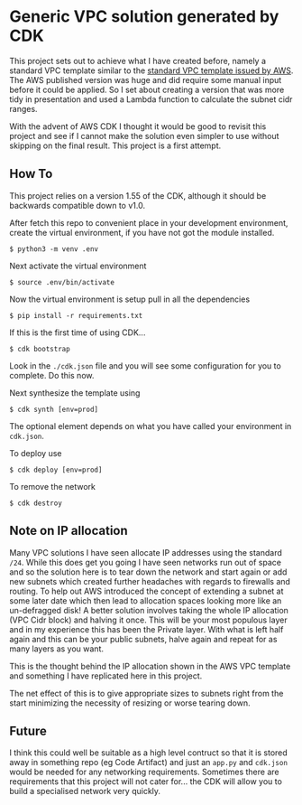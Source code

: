 
# Generic VPC solution generated by CDK

This project sets out to achieve what I have created before, namely a standard VPC template similar to the [standard VPC template issued by AWS](https://aws.amazon.com/quickstart/architecture/vpc/).
The AWS published version was huge and did require some manual input before it could be applied.  So I set about creating a version that was more tidy in presentation and used a Lambda function to calculate the subnet cidr ranges.

With the advent of AWS CDK I thought it would be good to revisit this project and see if I cannot make the solution even simpler to use without skipping on the final result.  This project is a first attempt.

## How To
This project relies on a version 1.55 of the CDK, although it should be backwards compatible down to v1.0.

After fetch this repo to convenient place in your development environment, create the virtual environment, if you have not got the module installed.
```
$ python3 -m venv .env
```
Next activate the virtual environment
```
$ source .env/bin/activate
```
Now the virtual environment is setup pull in all the dependencies
```
$ pip install -r requirements.txt
```
If this is the first time of using CDK...
```
$ cdk bootstrap
```

Look in the `./cdk.json` file and you will see some configuration for you to complete.  Do this now.

Next synthesize the template using
```
$ cdk synth [env=prod]
```
The optional element depends on what you have called your environment in `cdk.json`.

To deploy use
```
$ cdk deploy [env=prod]
```

To remove the network
```
$ cdk destroy
```

## Note on IP allocation
Many VPC solutions I have seen allocate IP addresses using the standard `/24`.  While this does get you going I have seen networks run out of space and so the solution here is to tear down the network and start again or add new subnets which created further headaches with regards to firewalls and routing.  To help out AWS introduced the concept of extending a subnet at some later date which then lead to allocation spaces looking more like an un-defragged disk!
A better solution involves taking the whole IP allocation (VPC Cidr block) and halving it once.  This will be your most populous layer and in my experience this has been the Private layer.  With what is left half again and this can be your public subnets, halve again and repeat for as many layers as you want.

This is the thought behind the IP allocation shown in the AWS VPC template and something I have replicated here in this project.

The net effect of this is to give appropriate sizes to subnets right from the start minimizing the necessity of resizing or worse tearing down.

## Future
I think this could well be suitable as a high level contruct so that it is stored away in something repo (eg Code Artifact) and just an `app.py` and `cdk.json` would be needed for any networking requirements.  Sometimes there are requirements that this project will not cater for... the CDK will allow you to build a specialised network very quickly.
   
